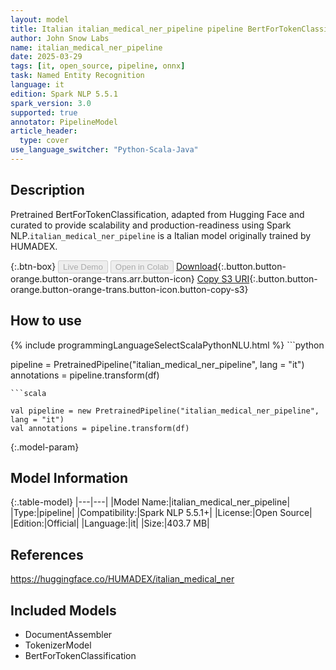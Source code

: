 ```yaml
---
layout: model
title: Italian italian_medical_ner_pipeline pipeline BertForTokenClassification from HUMADEX
author: John Snow Labs
name: italian_medical_ner_pipeline
date: 2025-03-29
tags: [it, open_source, pipeline, onnx]
task: Named Entity Recognition
language: it
edition: Spark NLP 5.5.1
spark_version: 3.0
supported: true
annotator: PipelineModel
article_header:
  type: cover
use_language_switcher: "Python-Scala-Java"
---
```


## Description

Pretrained BertForTokenClassification, adapted from Hugging Face and curated to provide scalability and production-readiness using Spark NLP.`italian_medical_ner_pipeline` is a Italian model originally trained by HUMADEX.

{:.btn-box}
<button class="button button-orange" disabled>Live Demo</button>
<button class="button button-orange" disabled>Open in Colab</button>
[Download](https://s3.amazonaws.com/auxdata.johnsnowlabs.com/public/models/italian_medical_ner_pipeline_it_5.5.1_3.0_1743273372935.zip){:.button.button-orange.button-orange-trans.arr.button-icon}
[Copy S3 URI](s3://auxdata.johnsnowlabs.com/public/models/italian_medical_ner_pipeline_it_5.5.1_3.0_1743273372935.zip){:.button.button-orange.button-orange-trans.button-icon.button-copy-s3}

## How to use



<div class="tabs-box" markdown="1">
{% include programmingLanguageSelectScalaPythonNLU.html %}
```python

pipeline = PretrainedPipeline("italian_medical_ner_pipeline", lang = "it")
annotations =  pipeline.transform(df)   

```
```scala

val pipeline = new PretrainedPipeline("italian_medical_ner_pipeline", lang = "it")
val annotations = pipeline.transform(df)

```
</div>

{:.model-param}
## Model Information

{:.table-model}
|---|---|
|Model Name:|italian_medical_ner_pipeline|
|Type:|pipeline|
|Compatibility:|Spark NLP 5.5.1+|
|License:|Open Source|
|Edition:|Official|
|Language:|it|
|Size:|403.7 MB|

## References

https://huggingface.co/HUMADEX/italian_medical_ner

## Included Models

- DocumentAssembler
- TokenizerModel
- BertForTokenClassification